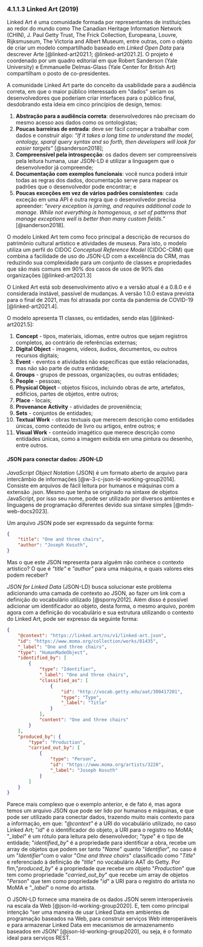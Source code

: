 ### 4.1.1.3 Linked Art (2019)

Linked Art é uma comunidade formada por representantes de instituições ao redor do mundo como The Canadian Heritage Information Network (CHIN), J. Paul Getty Trust, The Frick Collection, Europeana, Louvre, Rijksmuseum, The Victoria and Albert Museum, entre outras, com o objeto de criar um modelo compartilhado baseado em _Linked Open Data_ para descrever Arte [@linked-art2021.1; @linked-art2021.2]. O projeto é coordenado por um quadro editorial em que Robert Sanderson (Yale University) e Emmanuelle Delmas-Glass (Yale Center for British Art) compartilham o posto de co-presidentes.

A comunidade Linked Art parte do conceito da usabilidade para a audiência correta, em que o maior público interessado em "dados" seriam os desenvolvedores que poderiam criar interfaces para o público final, desdobrando esta ideia em cinco princípios de design, temos:

1. **Abstração para a audiência correta**: desenvolvedores não precisam do mesmo acesso aos dados como os ontologistas;
2. **Poucas barreiras de entrada**: deve ser fácil começar a trabalhar com dados e construir algo: _“If it takes a long time to understand the model, ontology, sparql query syntax and so forth, then developers will look for easier targets”_ [@sanderson2018];
3. **Compreensível pela introspecção**: os dados devem ser compreensíveis pela leitura humana, usar JSON-LD é utilizar a linguagem que o desenvolvedor já compreende;
4. **Documentação com exemplos funcionais**: você nunca poderá intuir todas as regras dos dados, documentação serve para mapear os padrões que o desenvolvedor pode encontrar; e
5. **Poucas exceções em vez de vários padrões consistentes**: cada exceção em uma API é outra regra que o desenvolvedor precisa apreender: _“every exception is jarring, and requires additional code to manage. While not everything is homogenous, a set of patterns that manage exceptions well is better than many custom fields.”_ [@sanderson2018].

O modelo Linked Art tem como foco principal a descrição de recursos do patrimônio cultural artístico e atividades de museus. Para isto, o modelo utiliza um perfil do CIDOC _Conceptual Reference Model_ (CIDOC-CRM) que combina a facilidade de uso do JSON-LD com a excelência do CRM, mas reduzindo sua complexidade para um conjunto de classes e propriedades que são mais comuns em 90% dos casos de usos de 90% das organizações [@linked-art2021.3]

O Linked Art está sob desenvolvimento ativo e a versão atual é a 0.8.0 e é considerada instável, passível de mudanças. A versão 1.0.0 estava prevista para o final de 2021, mas foi atrasada por conta da pandemia de COVID-19 [@linked-art2021.4].

O modelo apresenta 11 classes, ou entidades, sendo elas [@linked-art2021.5]:

1. **Concept** - tipos, materiais, idiomas, entre outros que sejam registros completos, ao contrário de referências externas;
2. **Digital Object** - imagens, vídeos, áudios, documentos, ou outros recursos digitais;
3. **Event** - eventos e atividades não específicas que estão relacionadas, mas não são parte de outra entidade;
4. **Groups** - grupos de pessoas, organizações, ou outras entidades;
5. **People** - pessoas;
6. **Physical Object** - objetos físicos, incluindo obras de arte, artefatos, edifícios, partes de objetos, entre outros;
7. **Place** - locais;
8. **Provenance Activity** - atividades de proveniência;
9. **Sets** - conjuntos de entidades;
10. **Textual Work** - obras textuais que merecem descrição como entidades únicas, como conteúdo de livro ou artigos, entre outros; e
11. **Visual Work** - conteúdo imagético que merece descrição como entidades únicas, como a imagem exibida em uma pintura ou desenho, entre outros.

#### JSON para conectar dados: JSON-LD

_JavaScript Object Notation_ (JSON) é um formato aberto de arquivo para intercâmbio de informações [@w-3-c-json-ld-working-group2014]. Consiste em arquivos de fácil leitura por humanos e máquinas com a extensão .json. Mesmo que tenha se originado na sintaxe de objetos JavaScript, por isso seu nome, pode ser utilizado por diversos ambientes e linguagens de programação diferentes devido sua sintaxe simples [@mdn-web-docs2023].

Um arquivo JSON pode ser expressado da seguinte forma:

```json
{
    "title": "One and three chairs",
    "author": "Joseph Kosuth",
}
```

Mas o que este JSON representa para alguém não conhece o contexto artístico? O que é _"title"_ e _"author"_ para uma máquina, e quais valores eles podem receber?

_JSON for Linked Data_ (JSON-LD) busca solucionar este problema adicionando uma camada de contexto ao JSON, ao fazer um link com a definição do vocabulário utilizado [@sporny2012]. Além disso é possível adicionar um identificador ao objeto, desta forma, o mesmo arquivo, porém agora com a definição do vocabulário e sua estrutura utilizando o contexto do Linked Art, pode ser expresso da seguinte forma:

```json
{
    "@context": "https://linked.art/ns/v1/linked-art.json",
    "id": "https://www.moma.org/collection/works/81435",
    "_label": "One and three chairs",
    "type": "HumanMadeObject",
    "identified_by": [
        {
            "type": "Identifier",
            "_label": "One and three chairs",
            "classified_as": [
                {
                    "id": "http://vocab.getty.edu/aat/300417201",
                    "type": "Type",
                    "_label": "Title"
                }
            ],
            "content": "One and three chairs"
        }
    ],
    "produced_by": {
        "type": "Production",
        "carried_out_by": [
            {
                "type": "Person",
                "id": "https://www.moma.org/artists/3228",
                "_label": "Joseph Kosuth"
            }
        ]
    }
}
```

Parece mais complexo que o exemplo anterior, e de fato é, mas agora temos um arquivo JSON que pode ser lido por humanos e máquinas, e que pode ser utilizado para conectar dados, trazendo muito mais contexto para a informação, em que: _"@context"_ é a URI do vocabulário utilizado, no caso Linked Art; "_id_" é o identificador do objeto, a URI para o registro no MoMA; "_\_label_" é um rótulo para leitura pelo desenvolvedor; "_type_" é o tipo de entidade; "_identified_by_" é a propriedade para identificar a obra, recebe um array de objetos que podem ser tanto "_Name_" quanto "_Identifier_", no caso é um "_Identifier_"com o valor "_One and three chairs_" classificado como "_Title_" e referenciado à definição de "_title_" no vocabulário AAT do Getty. Por fim,"_produced_by_" é a propriedade que recebe um objeto "_Production_" que tem como propriedade "_carried_out_by_" que recebe um array de objetos "_Person_" que tem como propriedade "_id_" a URI para o registro do artista no MoMA e "_\_label_" o nome do artista.

O JSON-LD fornece uma maneira de os dados JSON serem interoperáveis na escala da Web [@json-ld-working-group2020]. E, tem como principal intenção “ser uma maneira de usar Linked Data em ambientes de programação baseados na Web, para construir serviços Web interoperáveis e para armazenar Linked Data em mecanismos de armazenamento baseados em JSON” [@json-ld-working-group2020], ou seja, é o formato ideal para serviços REST.
